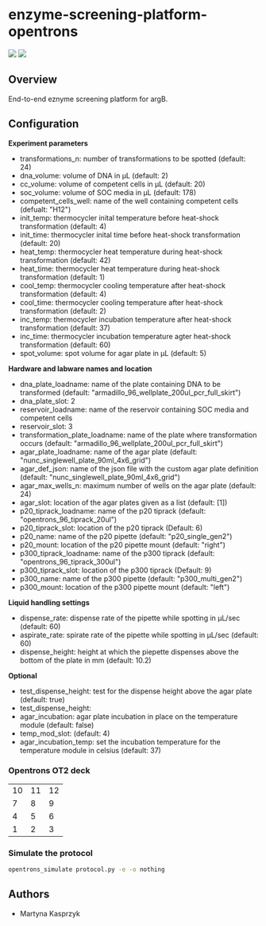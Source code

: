# enzyme-screening-platform-opentrons

![](https://img.shields.io/badge/current_version-0.1.0-blue)
![](https://github.com/stracquadaniolab/enzyme-screening-platform-opentrons/workflows/build/badge.svg)
## Overview
End-to-end eznyme screening platform for argB.

## Configuration

**Experiment parameters**
- transformations_n: number of transformations to be spotted (default: 24)
- dna_volume: volume of DNA in µL (default: 2)
- cc_volume: volume of competent cells in µL (default: 20)
- soc_volume: volume of SOC media in µL (default: 178)
- competent_cells_well: name of the well containing competent cells (defualt: "H12")
- init_temp: thermocycler inital temperature before heat-shock transformation (default: 4)
- init_time: thermocycler inital time before heat-shock transformation (default: 20)
- heat_temp: thermocycler heat temperature during heat-shock transformation (default: 42)
- heat_time: thermocycler heat temperature during heat-shock transformation (default: 1)
- cool_temp: thermocycler cooling temperature after heat-shock transformation (default: 4)
- cool_time: thermocycler cooling temperature after heat-shock transformation (default: 2)
- inc_temp: thermocycler incubation temperature after heat-shock transformation (default: 37)
- inc_time: thermocycler incubation temperature agter heat-shock transformation (default: 60)
- spot_volume: spot volume for agar plate in µL (default: 5)

**Hardware and labware names and location**
- dna_plate_loadname: name of the plate containing DNA to be transformed (default: "armadillo_96_wellplate_200ul_pcr_full_skirt")
- dna_plate_slot: 2
- reservoir_loadname: name of the reservoir containing SOC media and competent cells
- reservoir_slot: 3
- transformation_plate_loadname: name of the plate where transformation occurs (default: "armadillo_96_wellplate_200ul_pcr_full_skirt")
- agar_plate_loadname: name of the agar plate (default: "nunc_singlewell_plate_90ml_4x6_grid")
- agar_def_json: name of the json file with the custom agar plate definition (default: "nunc_singlewell_plate_90ml_4x6_grid")
- agar_max_wells_n: maximum number of wells on the agar plate (default: 24)
- agar_slot: location of the agar plates given as a list (default: [1])
- p20_tiprack_loadname: name of the p20 tiprack (default: "opentrons_96_tiprack_20ul")
- p20_tiprack_slot: location of the p20 tiprack (Default: 6)
- p20_name: name of the p20 pipette (default: "p20_single_gen2")
- p20_mount: location of the p20 pipette mount (default: "right")
- p300_tiprack_loadname: name of the p300 tiprack (default: "opentrons_96_tiprack_300ul")
- p300_tiprack_slot: location of the p300 tiprack (Default: 9)
- p300_name: name of the p300 pipette (default: "p300_multi_gen2")
- p300_mount: location of the p300 pipette mount (default: "left")


**Liquid handling settings**
- dispense_rate: dispense rate of the pipette while spotting in µL/sec (default: 60)
- aspirate_rate: spirate rate of the pipette while spotting in µL/sec (default: 60)
- dispense_height: height at which the piepette dispenses above the bottom of the plate in mm (default: 10.2)

**Optional**
- test_dispense_height: test for the dispense height above the agar plate (default: true)
- test_dispense_height:
- agar_incubation: agar plate incubation in place on the temperature module (default: false)
- temp_mod_slot: (default: 4)
- agar_incubation_temp: set the incubation temperature for the temperature module in celsius (default: 37)


### Opentrons OT2 deck

|          |           |           | 
| ---------| --------- | --------- |
|  10      |  11       |  12       |
|  7       |  8        |  9        |
|  4       |  5        |  6        |
|  1       |  2        |  3        |


### Simulate the protocol

```bash
opentrons_simulate protocol.py -e -o nothing
```

## Authors

- Martyna Kasprzyk
